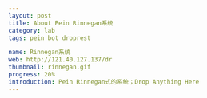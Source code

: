 ```yaml
---
layout: post
title: About Pein Rinnegan系统
category: lab
tags: pein bot droprest 

name: Rinnegan系统
web: http://121.40.127.137/dr
thumbnail: rinnegan.gif
progress: 20%
introduction: Pein Rinnegan式的系统；Drop Anything Here
---
```


